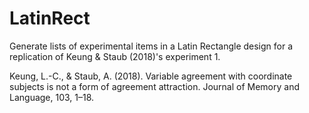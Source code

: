 # LatinRect

Generate lists of experimental items in a Latin Rectangle design for a replication of Keung & Staub (2018)'s experiment 1.

Keung, L.-C., & Staub, A. (2018). Variable agreement with coordinate subjects is not a form of agreement attraction. Journal of Memory and Language, 103, 1–18.
